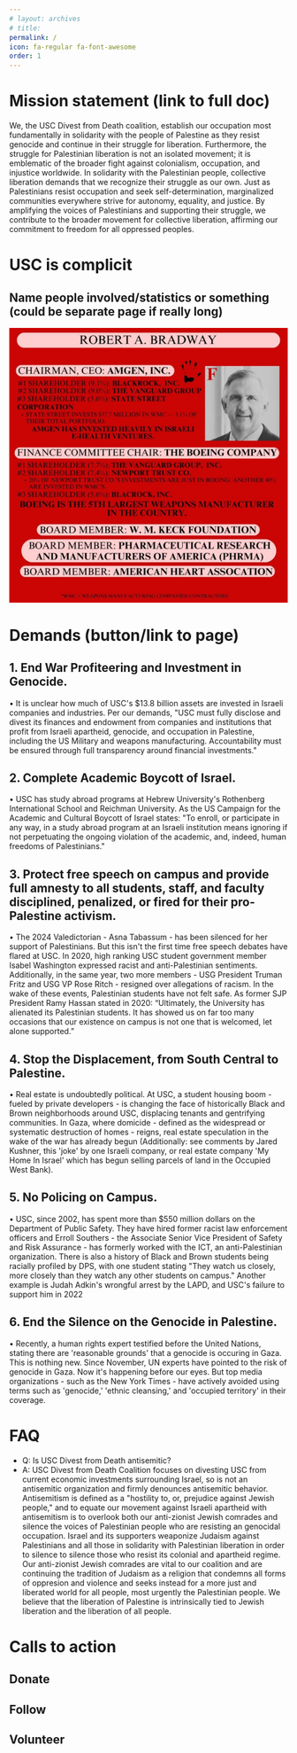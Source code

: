 ```yaml
---
# layout: archives
# title: 
permalink: /
icon: fa-regular fa-font-awesome
order: 1
---
```


# Mission statement (link to full doc)
We, the USC Divest from Death coalition, establish our occupation most fundamentally in solidarity with the people of Palestine as they resist genocide and continue in their struggle for liberation. Furthermore, the struggle for Palestinian liberation is not an isolated movement; it is emblematic of the broader fight against colonialism, occupation, and injustice worldwide. In solidarity with the Palestinian people, collective liberation demands that we recognize their struggle as our own. Just as Palestinians resist occupation and seek self-determination, marginalized communities everywhere strive for autonomy, equality, and justice. By amplifying the voices of Palestinians and supporting their struggle, we contribute to the broader movement for collective liberation, affirming our commitment to freedom for all oppressed peoples.

# USC is complicit
## Name people involved/statistics or something (could be separate page if really long)
![test](/assets/img/complicit.png)
# Demands (button/link to page)
## 1. End War Profiteering and Investment in Genocide.
• It is unclear how much of USC's $13.8 billion assets are invested in Israeli companies and industries. Per our demands, "USC must fully disclose and divest its finances and endowment from companies and institutions that profit from Israeli apartheid, genocide, and occupation in Palestine, including the US Military and weapons manufacturing. Accountability must be ensured through full transparency around financial investments."

## 2. Complete Academic Boycott of Israel.
• USC has study abroad programs at Hebrew University's Rothenberg International School and Reichman University. As the US Campaign for the Academic and Cultural Boycott of Israel states: "To enroll, or participate in any way, in a study abroad program at an Israeli institution means ignoring if not perpetuating the ongoing violation of the academic, and, indeed, human freedoms of Palestinians."

## 3. Protect free speech on campus and provide full amnesty to all students, staff, and faculty disciplined, penalized, or fired for their pro-Palestine activism.
• The 2024 Valedictorian - Asna Tabassum - has been silenced for her support of Palestinians. But this isn't the first time free speech debates have flared at USC. In 2020, high ranking USC student government member Isabel Washington expressed racist and anti-Palestinian sentiments. Additionally, in the same year, two more members - USG President Truman Fritz and USG VP Rose Ritch - resigned over allegations of racism. In the wake of these events, Palestinian students have not felt safe. As former SJP President Ramy Hassan stated in 2020: “Ultimately, the University has alienated its Palestinian students. It has showed us on far too many occasions that our existence on campus is not one that is welcomed, let alone supported.”
## 4. Stop the Displacement, from South Central to Palestine.
• Real estate is undoubtedly political. At USC, a student housing boom - fueled by private developers - is changing the face of historically Black and Brown neighborhoods around USC, displacing tenants and gentrifying communities. In Gaza, where domicide - defined as the widespread or systematic destruction of homes - reigns, real estate speculation in the wake of the war has already begun (Additionally: see comments by Jared Kushner, this 'joke' by one Israeli company, or real estate company 'My Home In Israel' which has begun selling parcels of land in the Occupied West Bank).

## 5. No Policing on Campus.
• USC, since 2002, has spent more than $550 million dollars on the Department of Public Safety. They have hired former racist law enforcement officers and Erroll Southers - the Associate Senior Vice President of Safety and Risk Assurance - has formerly worked with the ICT, an anti-Palestinian organization. There is also a history of Black and Brown students being racially profiled by DPS, with one student stating "They watch us closely, more closely than they watch any other students on campus." Another example is Judah Adkin's wrongful arrest by the LAPD, and USC's failure to support him in 2022

## 6. End the Silence on the Genocide in Palestine.
• Recently, a human rights expert testified before the United Nations, stating there are 'reasonable grounds' that a genocide is occuring in Gaza. This is nothing new. Since November, UN experts have pointed to the risk of genocide in Gaza. Now it's happening before our eyes. But top media organizations - such as the New York Times - have actively avoided using terms such as 'genocide,' 'ethnic cleansing,' and 'occupied territory' in their coverage.

# FAQ
* Q: Is USC Divest from Death antisemitic?
* A: USC Divest from Death Coalition focuses on divesting USC from current economic investments surrounding Israel, so is not an antisemitic organization and firmly denounces antisemitic behavior. Antisemitism is defined as a "hostility to, or, prejudice against Jewish people," and to equate our movement against Israeli apartheid with antisemitism is to overlook both our anti-zionist Jewish comrades and silence the voices of Palestinian people who are resisting an genocidal occupation. Israel and its supporters weaponize Judaism against Palestinians and all those in solidarity with Palestinian liberation in order to silence to silence those who resist its colonial and apartheid regime. Our anti-zionist Jewish comrades are vital to our coalition and are continuing the tradition of Judaism as a religion that condemns all forms of oppresion and violence and seeks instead for a more just and liberated world for all people, most urgently the Palestinian people. We believe that the liberation of Palestine is intrinsically tied to Jewish liberation and the liberation of all people.
# Calls to action
## Donate
## Follow 
## Volunteer

